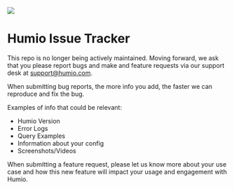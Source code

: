 <a alt="Join the Humio Community Slack" href="https://community.humio.com/"><img src="https://community.humio.com/badge.svg"></a>

# Humio Issue Tracker

This repo is no longer being actively maintained. Moving forward, we ask that you please report bugs and make and feature requests via our support desk at support@humio.com.

When submitting bug reports, the more info you add, the faster we can reproduce and fix the bug.

Examples of info that could be relevant:

- Humio Version
- Error Logs
- Query Examples
- Information about your config
- Screenshots/Videos

When submitting a feature request, please let us know more about your use case and how this new feature will impact your usage and engagement with Humio. 

